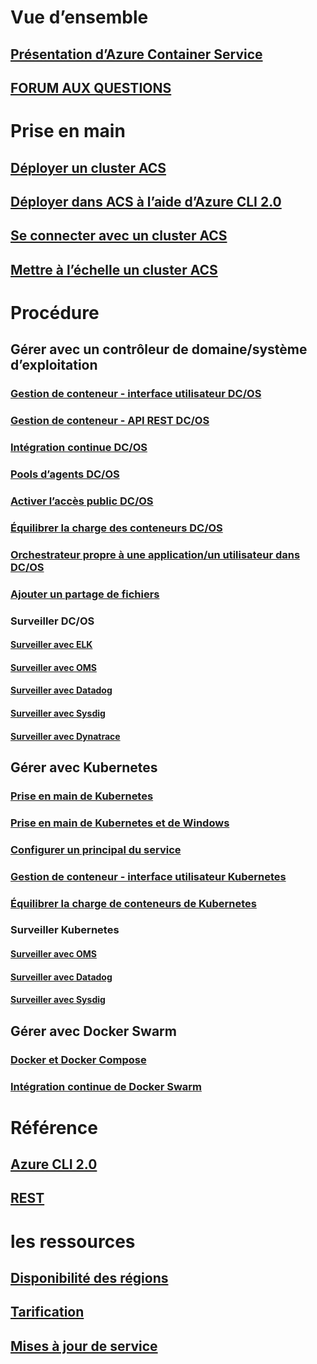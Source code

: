 # Vue d’ensemble
## [Présentation d’Azure Container Service](container-service-intro.md)
## [FORUM AUX QUESTIONS](container-service-faq.md)
# Prise en main
## [Déployer un cluster ACS](container-service-deployment.md)
## [Déployer dans ACS à l’aide d’Azure CLI 2.0](container-service-create-acs-cluster-cli.md)
## [Se connecter avec un cluster ACS](container-service-connect.md)
## [Mettre à l’échelle un cluster ACS](container-service-scale.md)
# Procédure
## Gérer avec un contrôleur de domaine/système d’exploitation
### [Gestion de conteneur - interface utilisateur DC/OS](container-service-mesos-marathon-ui.md)
### [Gestion de conteneur - API REST DC/OS](container-service-mesos-marathon-rest.md)
### [Intégration continue DC/OS](container-service-setup-ci-cd.md)
### [Pools d’agents DC/OS](container-service-dcos-agents.md)
### [Activer l’accès public DC/OS](container-service-enable-public-access.md)
### [Équilibrer la charge des conteneurs DC/OS](container-service-load-balancing.md)
### [Orchestrateur propre à une application/un utilisateur dans DC/OS](container-service-application-specific-marathon.md)
### [Ajouter un partage de fichiers](container-service-dcos-fileshare.md)
### Surveiller DC/OS
#### [Surveiller avec ELK](container-service-monitoring-elk.md)
#### [Surveiller avec OMS](container-service-monitoring-oms.md)
#### [Surveiller avec Datadog](container-service-monitoring.md)
#### [Surveiller avec Sysdig](container-service-monitoring-sysdig.md)
#### [Surveiller avec Dynatrace](container-service-monitoring-dynatrace.md)
## Gérer avec Kubernetes
### [Prise en main de Kubernetes](container-service-kubernetes-walkthrough.md)
### [Prise en main de Kubernetes et de Windows](container-service-kubernetes-windows-walkthrough.md)
### [Configurer un principal du service](container-service-kubernetes-service-principal.md)
### [Gestion de conteneur - interface utilisateur Kubernetes](container-service-kubernetes-ui.md)
### [Équilibrer la charge de conteneurs de Kubernetes](container-service-kubernetes-load-balancing.md)
### Surveiller Kubernetes
#### [Surveiller avec OMS](container-service-kubernetes-oms.md)
#### [Surveiller avec Datadog](container-service-kubernetes-datadog.md)
#### [Surveiller avec Sysdig](container-service-kubernetes-sysdig.md)
## Gérer avec Docker Swarm
### [Docker et Docker Compose](container-service-docker-swarm.md)
### [Intégration continue de Docker Swarm](container-service-docker-swarm-setup-ci-cd.md)
# Référence
## [Azure CLI 2.0](/cli/azure/acs)
## [REST](/rest/api/compute/containerservices)
# les ressources
## [Disponibilité des régions](https://azure.microsoft.com/regions/services/)
## [Tarification](https://azure.microsoft.com/pricing/details/container-service/)
## [Mises à jour de service](https://azure.microsoft.com/en-us/updates/?product=container-service&updatetype=&platform=)
